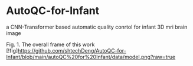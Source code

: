 # AutoQC-for-Infant
a CNN-Transformer based automatic quality conrtol for infant 3D mri brain image

Fig. 1. The overall frame of this work
[!fig]https://github.com/shtechDeng/AutoQC-for-Infant/blob/main/autoQC%20for%20Infant/data/model.png?raw=true
